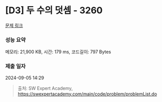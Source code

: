 # [D3] 두 수의 덧셈 - 3260 

[문제 링크](https://swexpertacademy.com/main/code/problem/problemDetail.do?contestProbId=AWBC1lOad9IDFAWr) 

### 성능 요약

메모리: 21,900 KB, 시간: 179 ms, 코드길이: 797 Bytes

### 제출 일자

2024-09-05 14:29



> 출처: SW Expert Academy, https://swexpertacademy.com/main/code/problem/problemList.do